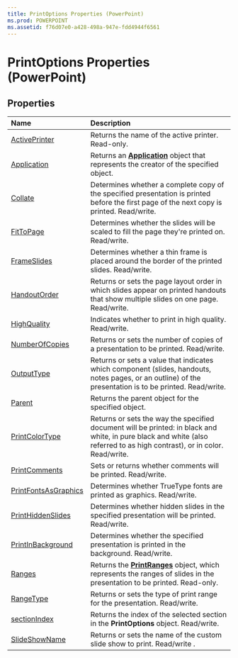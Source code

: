 ```yaml
---
title: PrintOptions Properties (PowerPoint)
ms.prod: POWERPOINT
ms.assetid: f76d07e0-a428-498a-947e-fdd4944f6561
---
```



# PrintOptions Properties (PowerPoint)

## Properties



|**Name**|**Description**|
|:-----|:-----|
|[ActivePrinter](printoptions-activeprinter-property-powerpoint.md)|Returns the name of the active printer. Read-only.|
|[Application](printoptions-application-property-powerpoint.md)|Returns an  **[Application](application-object-powerpoint.md)** object that represents the creator of the specified object.|
|[Collate](printoptions-collate-property-powerpoint.md)|Determines whether a complete copy of the specified presentation is printed before the first page of the next copy is printed. Read/write.|
|[FitToPage](printoptions-fittopage-property-powerpoint.md)|Determines whether the slides will be scaled to fill the page they're printed on. Read/write.|
|[FrameSlides](printoptions-frameslides-property-powerpoint.md)|Determines whether a thin frame is placed around the border of the printed slides. Read/write. |
|[HandoutOrder](printoptions-handoutorder-property-powerpoint.md)|Returns or sets the page layout order in which slides appear on printed handouts that show multiple slides on one page. Read/write.|
|[HighQuality](printoptions-highquality-property-powerpoint.md)|Indicates whether to print in high quality. Read/write.|
|[NumberOfCopies](printoptions-numberofcopies-property-powerpoint.md)|Returns or sets the number of copies of a presentation to be printed. Read/write.|
|[OutputType](printoptions-outputtype-property-powerpoint.md)|Returns or sets a value that indicates which component (slides, handouts, notes pages, or an outline) of the presentation is to be printed. Read/write.|
|[Parent](printoptions-parent-property-powerpoint.md)|Returns the parent object for the specified object.|
|[PrintColorType](printoptions-printcolortype-property-powerpoint.md)|Returns or sets the way the specified document will be printed: in black and white, in pure black and white (also referred to as high contrast), or in color. Read/write.|
|[PrintComments](printoptions-printcomments-property-powerpoint.md)|Sets or returns whether comments will be printed. Read/write.|
|[PrintFontsAsGraphics](printoptions-printfontsasgraphics-property-powerpoint.md)|Determines whether TrueType fonts are printed as graphics. Read/write.|
|[PrintHiddenSlides](printoptions-printhiddenslides-property-powerpoint.md)|Determines whether hidden slides in the specified presentation will be printed. Read/write.|
|[PrintInBackground](printoptions-printinbackground-property-powerpoint.md)|Determines whether the specified presentation is printed in the background. Read/write.|
|[Ranges](printoptions-ranges-property-powerpoint.md)|Returns the  **[PrintRanges](printranges-object-powerpoint.md)** object, which represents the ranges of slides in the presentation to be printed. Read-only.|
|[RangeType](printoptions-rangetype-property-powerpoint.md)|Returns or sets the type of print range for the presentation. Read/write.|
|[sectionIndex](printoptions-sectionindex-property-powerpoint.md)|Returns the index of the selected section in the  **PrintOptions** object. Read/write.|
|[SlideShowName](printoptions-slideshowname-property-powerpoint.md)|Returns or sets the name of the custom slide show to print. Read/write .|

